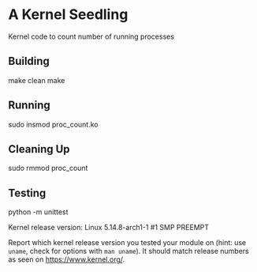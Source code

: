 # A Kernel Seedling

Kernel code to count number of running processes

## Building

make clean
make

## Running

sudo insmod proc_count.ko

## Cleaning Up

sudo rmmod proc_count

## Testing

python -m unittest

Kernel release version:
Linux 5.14.8-arch1-1 #1 SMP PREEMPT

Report which kernel release version you tested your module on
(hint: use `uname`, check for options with `man uname`).
It should match release numbers as seen on https://www.kernel.org/.

